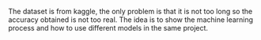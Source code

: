 The dataset is from kaggle, the only problem is that it is not too long so the accuracy obtained is not too real.
The idea is to show the machine learning process and how to use different models in the same project.

